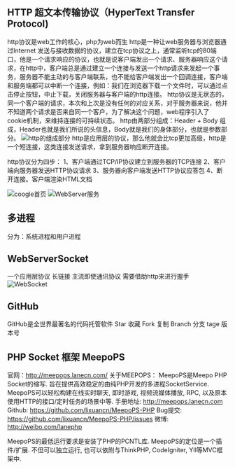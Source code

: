 ## HTTP 超文本传输协议（HyperText Transfer Protocol)

http协议是web工作的核心，php为web而生
http是一种让web服务器与浏览器通过Internet 发送与接收数据的协议，建立在tcp协议之上，通常监听tcp的80端口，他是一个请求响应的协议，也就是说客户端发出一个请求、服务器响应这个请求，在http中，客户端总是通过建立一个连接与发送一个http请求来发起一个事务，服务器不能主动的与客户端联系，也不能给客户端发出一个回调连接，客户端和服务端都可以中断一个连接，例如：我们在浏览器下载一个文件时，可以通过点击停止按钮，中止下载，关闭服务器与客户端的http连接。
http协议是无状态的，同一个客户端的请求，本次和上次是没有任何的对应关系，对于服务器来说，他并不知道两个请求是否来自同一个客户，为了解决这个问题，web程序引入了cookie机制，来维持连接的可持续状态。
http由两部分组成：Header + Body 组成，Header也就是我们所说的头信息，Body就是我们的身体部分，也就是参数部分。
![http的组成部分](C:/Users/Administrator/Desktop/微信截图_20171110160156.png)
http是应用层的协议，那么他就会比tcp更加高级，http是一个短连接，这类连接发送请求，拿到服务器响应断开连接。

http协议分为四步：
1、客户端通过TCP/IP协议建立到服务器的TCP连接
2、客户端向服务器发送HTTP协议请求
3、服务器向客户端发送HTTP协议应答包
4、断开连接。客户端渲染HTML文档

![coogle首页](C:/Users/Administrator/Desktop/http.png)
![WebServer服务](C:/Users/Administrator/Desktop/WebServer.png)

## 多进程

分为：系统进程和用户进程

## WebServerSocket

一个应用层协议
长链接
主流即使通讯协议
需要借助http来进行握手
![WebSocket](C:/Users/Administrator/Desktop/webSocket.png)

## GitHub

GitHub是全世界最著名的代码托管软件
Star 收藏
Fork 复制
Branch 分支  tage 版本号


## PHP Socket 框架 MeepoPS

官网：http://meepops.lanecn.com/
关于MEEPOPS：
MeepoPS是Meepo PHP Socket的缩写. 旨在提供高效稳定的由纯PHP开发的多进程SocketService.
MeepoPS可以轻松构建在线实时聊天, 即时游戏, 视频流媒体播放, RPC, 以及原本使用HTTP的接口/定时任务的场景中等.
手册地址: http://meepops.lanecn.com
Github: https://github.com/lixuancn/MeepoPS-PHP
Bug提交: https://github.com/lixuancn/MeepoPS-PHP/issues
微博: http://weibo.com/lanephp

MeepoPS的最低运行要求是安装了PHP的PCNTL库.
MeepoPS的定位是一个插件/扩展. 不但可以独立运行, 也可以依附与ThinkPHP, CodeIgniter, YII等MVC框架中.
